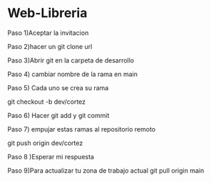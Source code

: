 # Web-Libreria
<p>Paso 1)Aceptar la invitacion</p>
<p>Paso 2)hacer un git clone url</p>
<p>Paso 3)Abrir git en la carpeta de desarrollo</p>
<p>Paso 4) cambiar nombre de la rama en main</p>
<p>Paso 5) Cada uno se crea su rama</p>
<p>git checkout -b dev/cortez </p>
<p>Paso 6) Hacer git add y git commit </p>
<p>Paso 7) empujar estas ramas al repositorio remoto</p>
<p>git push origin dev/cortez </p>
<p>Paso 8 )Esperar mi respuesta</p>
<p>Paso 9)Para actualizar tu zona de trabajo actual git pull origin main </p>
